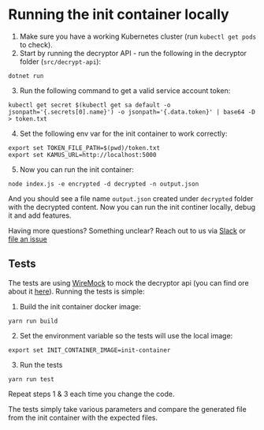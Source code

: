 # Running the init container locally

1. Make sure you have a working Kubernetes cluster (run `kubectl get pods` to check).
2. Start by running the decryptor API - run the following in the decryptor folder (`src/decrypt-api`):
```
dotnet run
```
3. Run the following command to get a valid service account token:
```
kubectl get secret $(kubectl get sa default -o jsonpath='{.secrets[0].name}') -o jsonpath='{.data.token}' | base64 -D > token.txt
```
4. Set the following env var for the init container to work correctly:
```
export set TOKEN_FILE_PATH=$(pwd)/token.txt
export set KAMUS_URL=http://localhost:5000
```
5. Now you can run the init container:
```
node index.js -e encrypted -d decrypted -n output.json 
```

And you should see a file name `output.json` created under `decrypted` folder with the decrypted content.
Now you can run the init continer locally, debug it and add features. 

Having more questions? Something unclear? Reach out to us via [Slack](https://join.slack.com/t/k8s-kamus/shared_invite/enQtNTQwMjc2MzIxMTM3LTgyYTcwMTUxZjJhN2JiMTljMjNmOTBmYjEyNWNmZTRiNjVhNTUyYjMwZDQ0YWQ3Y2FmMTBlODA5MzFlYjYyNWE) or [file an issue](https://github.com/Soluto/kamus/issues/new)

## Tests
The tests are using [WireMock](http://wiremock.org/) to mock the decryptor api (you can find ore about it [here](https://www.omerlh.info/2019/02/06/wiremock-for-fun-and-mocking/)).
Running the tests is simple:
1. Build the init container docker image:
```
yarn run build
``` 
2. Set the environment variable so the tests will use the local image:
```
export set INIT_CONTAINER_IMAGE=init-container
```
3. Run the tests
```
yarn run test
```

Repeat steps 1 & 3 each time you change the code.

The tests simply take various parameters and compare the generated file from the init container with the expected files. 